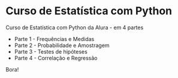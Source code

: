 # Curso de Estatística com Python

Curso de Estatística com Python da Alura - em 4 partes

* Parte 1 - Frequências e Medidas
* Parte 2 - Probabilidade e Amostragem
* Parte 3 - Testes de hipóteses
* Parte 4 - Correlação e Regressão

Bora!
